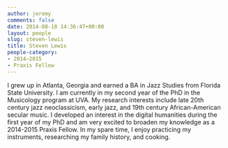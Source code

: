 ```yaml
---
author: jeremy
comments: false
date: 2014-08-18 14:36:47+00:00
layout: people
slug: steven-lewis
title: Steven Lewis
people-category:
- 2014–2015
- Praxis Fellow
---
```


I grew up in Atlanta, Georgia and earned a BA in Jazz Studies from Florida State University. I am currently in my second year of the PhD in the Musicology program at UVA. My research interests include late 20th century jazz neoclassicism, early jazz, and 19th century African-American secular music. I developed an interest in the digital humanities during the first year of my PhD and am very excited to broaden my knowledge as a 2014-2015 Praxis Fellow. In my spare time, I enjoy practicing my instruments, researching my family history, and cooking.

